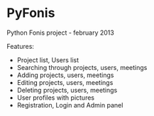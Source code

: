 PyFonis
=======

Python Fonis project - february 2013

Features:
- Project list, Users list
- Searching through projects, users, meetings
- Adding projects, users, meetings
- Editing projects, users, meetings
- Deleting projects, users, meetings
- User profiles with pictures
- Registration, Login and Admin panel

